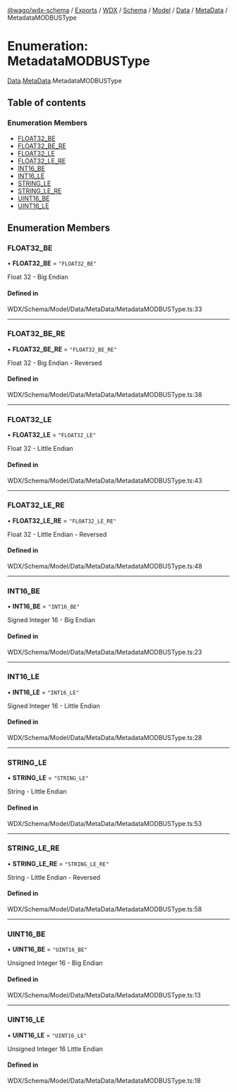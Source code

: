 [@wago/wdx-schema](../README.md) / [Exports](../modules.md) / [WDX](../modules/WDX.md) / [Schema](../modules/WDX.Schema.md) / [Model](../modules/WDX.Schema.Model.md) / [Data](../modules/WDX.Schema.Model.Data.md) / [MetaData](../modules/WDX.Schema.Model.Data.MetaData.md) / MetadataMODBUSType

# Enumeration: MetadataMODBUSType

[Data](../modules/WDX.Schema.Model.Data.md).[MetaData](../modules/WDX.Schema.Model.Data.MetaData.md).MetadataMODBUSType

## Table of contents

### Enumeration Members

- [FLOAT32\_BE](WDX.Schema.Model.Data.MetaData.MetadataMODBUSType.md#float32_be)
- [FLOAT32\_BE\_RE](WDX.Schema.Model.Data.MetaData.MetadataMODBUSType.md#float32_be_re)
- [FLOAT32\_LE](WDX.Schema.Model.Data.MetaData.MetadataMODBUSType.md#float32_le)
- [FLOAT32\_LE\_RE](WDX.Schema.Model.Data.MetaData.MetadataMODBUSType.md#float32_le_re)
- [INT16\_BE](WDX.Schema.Model.Data.MetaData.MetadataMODBUSType.md#int16_be)
- [INT16\_LE](WDX.Schema.Model.Data.MetaData.MetadataMODBUSType.md#int16_le)
- [STRING\_LE](WDX.Schema.Model.Data.MetaData.MetadataMODBUSType.md#string_le)
- [STRING\_LE\_RE](WDX.Schema.Model.Data.MetaData.MetadataMODBUSType.md#string_le_re)
- [UINT16\_BE](WDX.Schema.Model.Data.MetaData.MetadataMODBUSType.md#uint16_be)
- [UINT16\_LE](WDX.Schema.Model.Data.MetaData.MetadataMODBUSType.md#uint16_le)

## Enumeration Members

### FLOAT32\_BE

• **FLOAT32\_BE** = ``"FLOAT32_BE"``

Float 32 - Big Endian

#### Defined in

WDX/Schema/Model/Data/MetaData/MetadataMODBUSType.ts:33

___

### FLOAT32\_BE\_RE

• **FLOAT32\_BE\_RE** = ``"FLOAT32_BE_RE"``

Float 32 - Big Endian - Reversed

#### Defined in

WDX/Schema/Model/Data/MetaData/MetadataMODBUSType.ts:38

___

### FLOAT32\_LE

• **FLOAT32\_LE** = ``"FLOAT32_LE"``

Float 32 - Little Endian

#### Defined in

WDX/Schema/Model/Data/MetaData/MetadataMODBUSType.ts:43

___

### FLOAT32\_LE\_RE

• **FLOAT32\_LE\_RE** = ``"FLOAT32_LE_RE"``

Float 32 - Little Endian - Reversed

#### Defined in

WDX/Schema/Model/Data/MetaData/MetadataMODBUSType.ts:48

___

### INT16\_BE

• **INT16\_BE** = ``"INT16_BE"``

Signed Integer 16 - Big Endian

#### Defined in

WDX/Schema/Model/Data/MetaData/MetadataMODBUSType.ts:23

___

### INT16\_LE

• **INT16\_LE** = ``"INT16_LE"``

Signed Integer 16 - Little Endian

#### Defined in

WDX/Schema/Model/Data/MetaData/MetadataMODBUSType.ts:28

___

### STRING\_LE

• **STRING\_LE** = ``"STRING_LE"``

String - Little Endian

#### Defined in

WDX/Schema/Model/Data/MetaData/MetadataMODBUSType.ts:53

___

### STRING\_LE\_RE

• **STRING\_LE\_RE** = ``"STRING_LE_RE"``

String - Little Endian - Reversed

#### Defined in

WDX/Schema/Model/Data/MetaData/MetadataMODBUSType.ts:58

___

### UINT16\_BE

• **UINT16\_BE** = ``"UINT16_BE"``

Unsigned Integer 16 - Big Endian

#### Defined in

WDX/Schema/Model/Data/MetaData/MetadataMODBUSType.ts:13

___

### UINT16\_LE

• **UINT16\_LE** = ``"UINT16_LE"``

Unsigned Integer 16 Little Endian

#### Defined in

WDX/Schema/Model/Data/MetaData/MetadataMODBUSType.ts:18
